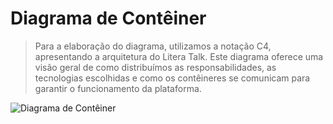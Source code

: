# Diagrama de Contêiner

> Para a elaboração do diagrama, utilizamos a notação C4, apresentando a arquitetura do Litera Talk. Este diagrama oferece uma visão geral de como distribuímos as responsabilidades, as tecnologias escolhidas e como os contêineres se comunicam para garantir o funcionamento da plataforma.

![Diagrama de Contêiner](https://github.com/user-attachments/assets/a5b1abce-b81a-4ac7-aa19-d04a9d969181)

